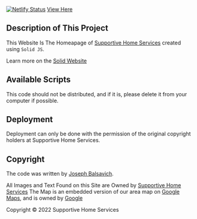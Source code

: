 [![Netlify Status](https://api.netlify.com/api/v1/badges/6b5e2d0d-1488-42bf-830e-42756febd654/deploy-status)](https://app.netlify.com/sites/supportivehomeservices/deploys) [View Here](https://supportivehomeservices.netlify.app)

## Description of This Project

This Website Is The Homeapage of [Supportive Home Services](http://supportivehomeserviceswi.com/) created using `Solid JS`.

Learn more on the [Solid Website](https://solidjs.com)

## Available Scripts

This code should not be distributed, and if it is, please delete it from your computer if possible.

## Deployment

Deployment can only be done with the permission of the original copyright holders at Supportive Home Services.

## Copyright

The code was written by [Joseph Balsavich](https://github.com/jbalsavich).

All Images and Text Found on this Site are Owned by [Supportive Home Services](http://supportivehomeserviceswi.com/)
The Map is an embedded version of our area map on [Google Maps](https://maps.google.com), and is owned by [Google](https://google.com)

Copyright © 2022 Supportive Home Services
